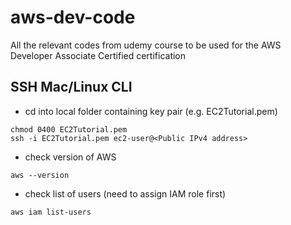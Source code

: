 # aws-dev-code
All the relevant codes from udemy course to be used for the AWS Developer Associate Certified certification

## SSH Mac/Linux CLI
- cd into local folder containing key pair (e.g. EC2Tutorial.pem)
```
chmod 0400 EC2Tutorial.pem
ssh -i EC2Tutorial.pem ec2-user@<Public IPv4 address>
```

- check version of AWS
```
aws --version
```
- check list of users (need to assign IAM role first)
```
aws iam list-users
```

